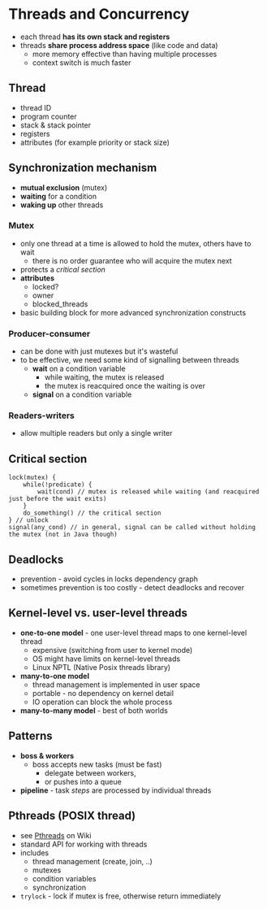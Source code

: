 # Threads and Concurrency
- each thread **has its own stack and registers**
- threads **share process address space** (like code and data)
    - more memory effective than having multiple processes
    - context switch is much faster

## Thread
- thread ID
- program counter
- stack & stack pointer
- registers
- attributes (for example priority or stack size)

## Synchronization mechanism
- **mutual exclusion** (mutex)
- **waiting** for a condition
- **waking up** other threads

### Mutex
- only one thread at a time is allowed to hold the mutex, others have to wait
    - there is no order guarantee who will acquire the mutex next
- protects a _critical section_
- **attributes**
    - locked?
    - owner
    - blocked_threads
- basic building block for more advanced synchronization constructs

### Producer-consumer
- can be done with just mutexes but it's wasteful
- to be effective, we need some kind of signalling between threads
    - **wait** on a condition variable
        - while waiting, the mutex is released
        - the mutex is reacquired once the waiting is over
    - **signal** on a condition variable

### Readers-writers
- allow multiple readers but only a single writer

## Critical section
```
lock(mutex) {
    while(!predicate) {
        wait(cond) // mutex is released while waiting (and reacquired just before the wait exits) 
    }
    do_something() // the critical section
} // unlock
signal(any_cond) // in general, signal can be called without holding the mutex (not in Java though)
```

## Deadlocks
- prevention - avoid cycles in locks dependency graph
- sometimes prevention is too costly - detect deadlocks and recover

## Kernel-level vs. user-level threads
- **one-to-one model** - one user-level thread maps to one kernel-level thread
    - expensive (switching from user to kernel mode)
    - OS might have limits on kernel-level threads
    - Linux NPTL (Native Posix threads library)
- **many-to-one model**
    - thread management is implemented in user space
    - portable - no dependency on kernel detail
    - IO operation can block the whole process
- **many-to-many model** - best of both worlds

## Patterns
- **boss & workers**
    - boss accepts new tasks (must be fast)
        - delegate between workers,
        - or pushes into a queue
- **pipeline** - task _steps_ are processed by individual threads

## Pthreads (POSIX thread)
- see [Pthreads](https://en.wikipedia.org/wiki/Pthreads) on Wiki
- standard API for working with threads
- includes
    - thread management (create, join, ..)
    - mutexes
    - condition variables
    - synchronization
- `trylock` - lock if mutex is free, otherwise return immediately